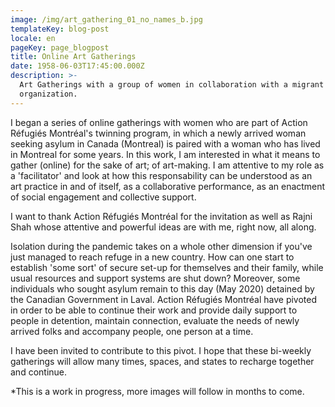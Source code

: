 ```yaml
---
image: /img/art_gathering_01_no_names_b.jpg
templateKey: blog-post
locale: en
pageKey: page_blogpost
title: Online Art Gatherings
date: 1958-06-03T17:45:00.000Z
description: >-
  Art Gatherings with a group of women in collaboration with a migrant rights
  organization.
---
```

I began a series of online gatherings with women who are part of Action Réfugiés Montréal's twinning program, in which a newly arrived woman seeking asylum in Canada (Montreal) is paired with a woman who has lived in Montreal for some years. In this work, I am interested in what it means to gather (online) for the sake of art; of art-making. I am attentive to my role as a 'facilitator' and look at how this responsability can be understood as an art practice in and of itself, as a collaborative performance, as an enactment of social engagement and collective support. 

I want to thank Action Réfugiés Montréal for the invitation as well as Rajni Shah whose attentive and powerful ideas are with me, right now, all along. 

Isolation during the pandemic takes on a whole other dimension if you've just managed to reach refuge in a new country. How can one start to establish 'some sort' of secure set-up for themselves and their family, while usual resources and support systems are shut down? Moreover, some individuals who sought asylum remain to this day (May 2020) detained by the Canadian Government in Laval. Action Réfugiés Montréal have pivoted in order to be able to continue their work and provide daily support to people in detention, maintain connection, evaluate the needs of newly arrived folks and accompany people, one person at a time.

I have been invited to contribute to this pivot. I hope that these bi-weekly gatherings will allow many times, spaces, and states to recharge together and continue.

\*This is a work in progress, more images will follow in months to come.
